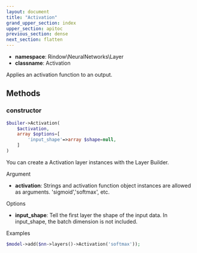 ```yaml
---
layout: document
title: "Activation"
grand_upper_section: index
upper_section: apitoc
previous_section: dense
next_section: flatten
---
```


- **namespace**: Rindow\NeuralNetworks\Layer
- **classname**: Activation

Applies an activation function to an output.

Methods
-------

### constructor
```php
$builer->Activation(
    $activation,
    array $options=[
        'input_shape'=>array $shape=null,
    ]
)
```
You can create a Activation layer instances with the Layer Builder.

Argument

- **activation**: Strings and activation function object instances are allowed as arguments. 'sigmoid','softmax', etc.

Options

- **input_shape**: Tell the first layer the shape of the input data. In input_shape, the batch dimension is not included.

Examples

```php
$model->add($nn->layers()->Activation('softmax'));
```
